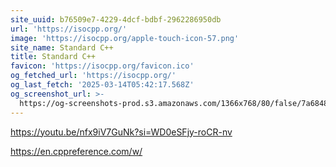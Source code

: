 ```yaml
---
site_uuid: b76509e7-4229-4dcf-bdbf-2962286950db
url: 'https://isocpp.org/'
image: 'https://isocpp.org/apple-touch-icon-57.png'
site_name: Standard C++
title: Standard C++
favicon: 'https://isocpp.org/favicon.ico'
og_fetched_url: 'https://isocpp.org/'
og_last_fetch: '2025-03-14T05:42:17.568Z'
og_screenshot_url: >-
  https://og-screenshots-prod.s3.amazonaws.com/1366x768/80/false/7a6848a039365a86f6f6f8b87b846aee3184bce090e9120ea782ece440ef3b69.jpeg
---
```


https://youtu.be/nfx9iV7GuNk?si=WD0eSFjy-roCR-nv

https://en.cppreference.com/w/

